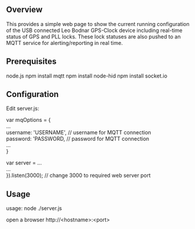 ## Overview ##

This provides a simple web page to show the current running configuration of the USB connected Leo Bodnar GPS-Clock device
including real-time status of GPS and PLL locks.  These lock statuses are also pushed to an MQTT service for 
alerting/reporting in real time.

## Prerequisites ##

node.js
npm install mqtt
npm install node-hid
npm install socket.io

## Configuration ##

Edit server.js:

  var mqOptions = {\
     \...\
     username: 'USERNAME',  // username for MQTT connection\
     password: 'PASSWORD,   // password for MQTT connection\
     \...\
  }
  
  var server = \...\
     \...\
  \}).listen(3000);  // change 3000 to required web server port

## Usage ##

usage: node .\/server.js

open a browser http:\/\/\<hostname\>:\<port\>
